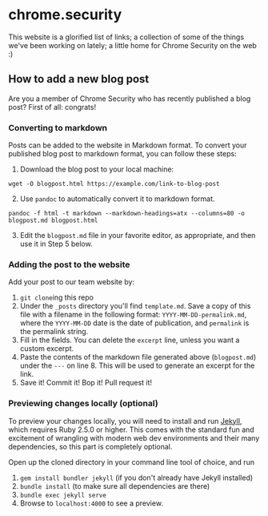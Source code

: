 # chrome.security

This website is a glorified list of links; a collection of some of the things we've been working on lately; a little home for Chrome Security on the web :)

## How to add a new blog post

Are you a member of Chrome Security who has recently published a blog post? First of all: congrats!

### Converting to markdown

Posts can be added to the website in Markdown format. To convert your published blog post to markdown format, you can follow these steps:

1. Download the blog post to your local machine:
```
wget -O blogpost.html https://example.com/link-to-blog-post
```
2. Use `pandoc` to automatically convert it to markdown format.
```
pandoc -f html -t markdown --markdown-headings=atx --columns=80 -o blogpost.md blogpost.html
```
3. Edit the `blogpost.md` file in your favorite editor, as appropriate, and then use it in Step 5 below.

### Adding the post to the website

Add your post to our team website by:

1. `git clone`ing this repo
2. Under the `_posts` directory you'll find `template.md`. Save a copy of this file with a filename in the following format: `YYYY-MM-DD-permalink.md`, where the `YYYY-MM-DD` date is the date of publication, and `permalink` is the permalink string.
4. Fill in the fields. You can delete the `excerpt` line, unless you want a custom excerpt.
5. Paste the contents of the markdown file generated above (`blogpost.md`) under the `---` on line 8. This will be used to generate an excerpt for the link.
7. Save it! Commit it! Bop it! Pull request it!

### Previewing changes locally (optional)

To preview your changes locally, you will need to install and run [Jekyll](https://jekyllrb.com/docs/), which requires Ruby 2.5.0 or higher. This comes with the standard fun and excitement of wrangling with modern web dev environments and their many dependencies, so this part is completely optional.

Open up the cloned directory in your command line tool of choice, and run 

1. `gem install bundler jekyll` (if you don't already have Jekyll installed)
2. `bundle install` (to make sure all dependencies are there)
3. `bundle exec jekyll serve` 
4. Browse to `localhost:4000` to see a preview.

